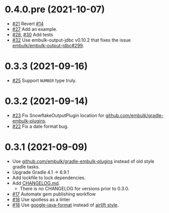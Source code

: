 0.4.0.pre (2021-10-07)
======================
* [#21](https://github.com/trocco-io/embulk-output-snowflake/pull/21) Revert [#14](https://github.com/trocco-io/embulk-output-snowflake/pull/14)
* [#27](https://github.com/trocco-io/embulk-output-snowflake/pull/27) Add an example.
* [#28](https://github.com/trocco-io/embulk-output-snowflake/pull/28), [#30](https://github.com/trocco-io/embulk-output-snowflake/pull/30) Add tests
* [#32](https://github.com/trocco-io/embulk-output-snowflake/pull/32) Use embulk-output-jdbc v0.10.2 that fixes the issue [embulk/embulk-output-jdbc#299](https://github.com/embulk/embulk-output-jdbc/issues/299).


0.3.3 (2021-09-16)
==================

* [#25](https://github.com/trocco-io/embulk-output-snowflake/pull/25) Support `NUMBER` type truly.

0.3.2 (2021-09-14)
==================

* [#23](https://github.com/trocco-io/embulk-output-snowflake/pull/23) Fix SnowflakeOutputPlugin location for [github.com/embulk/gradle-embulk-plugins](https://github.com/embulk/gradle-embulk-plugins).
* [#22](https://github.com/trocco-io/embulk-output-snowflake/pull/22) Fix a date format bug.

0.3.1 (2021-09-09)
==================

* Use [github.com/embulk/gradle-embulk-plugins](https://github.com/embulk/gradle-embulk-plugins) instead of old style gradle tasks.
* Upgrade Gradle 4.1 -> 6.9.1
* Add lockfile to lock dependencies.
* Add [CHANGELOG.md](./CHANGELOG.md).
    * There is no CHANGELOG for versions prior to 0.3.0.
* [#17](https://github.com/trocco-io/embulk-output-snowflake/pull/17) Automate gem publishing workflow
* [#18](https://github.com/trocco-io/embulk-output-snowflake/pull/18) Use spotless as a linter
* [#18](https://github.com/trocco-io/embulk-output-snowflake/pull/18) Use [google-java-format](https://github.com/google/google-java-format) instead of [airlift style](https://github.com/airlift/codestyle).
